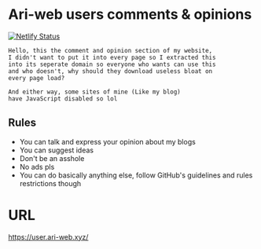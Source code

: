 # Ari-web users comments & opinions

[![Netlify Status](https://api.netlify.com/api/v1/badges/5f846b43-7bf9-4f7a-aa01-c57ebad1e26c/deploy-status)](https://app.netlify.com/sites/user-ari-web/deploys)

```
Hello, this the comment and opinion section of my website,
I didn't want to put it into every page so I extracted this
into its seperate domain so everyone who wants can use this
and who doesn't, why should they download useless bloat on
every page load?

And either way, some sites of mine (Like my blog)
have JavaScript disabled so lol
```

## Rules

-   You can talk and express your opinion about my blogs
-   You can suggest ideas
-   Don't be an asshole
-   No ads pls
-   You can do basically anything else, follow GitHub's guidelines and rules restrictions though

# URL

<https://user.ari-web.xyz/>

